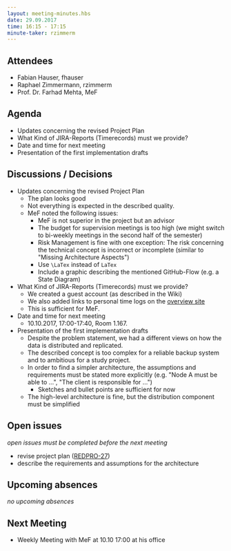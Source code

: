 ```yaml
---
layout: meeting-minutes.hbs
date: 29.09.2017
time: 16:15 - 17:15
minute-taker: rzimmerm
---
```


## Attendees

- Fabian Hauser, fhauser
- Raphael Zimmermann, rzimmerm
- Prof. Dr. Farhad Mehta, MeF

## Agenda

- Updates concerning the revised Project Plan
- What Kind of JIRA-Reports (Timerecords) must we provide?
- Date and time for next meeting
- Presentation of the first implementation drafts

## Discussions / Decisions
- Updates concerning the revised Project Plan
  - The plan looks good
  - Not everything is expected in the described quality.
  - MeF noted the following issues: 
    - MeF is not superior in the project but an advisor
    - The budget for supervision meetings is too high (we might switch to bi-weekly meetings in the second half of the semester)
    - Risk Management is fine with one exception: The risk concerning the technical concept is incorrect or incomplete (similar to "Missing Architecture Aspects")
    - Use `\LaTex` instead of `LaTex`
    - Include a graphic describing the mentioned GitHub-Flow (e.g. a State Diagram)
- What Kind of JIRA-Reports (Timerecords) must we provide?
  - We created a guest account (as described in the Wiki)
  - We also added links to personal time logs on the [overview site](https://www.redbackup.org/overview/)
  - This is sufficient for MeF.
- Date and time for next meeting
  - 10.10.2017, 17:00-17:40, Room 1.167.
- Presentation of the first implementation drafts
  - Despite the problem statement, we had a different views on how the data is distributed and replicated.
  - The described concept is too complex for a reliable backup system and to ambitious for a study project.
  - In order to find a simpler architecture, the assumptions and requirements must be stated more explicitly (e.g. "Node A must be able to ...", "The client is responsible for ...")
    - Sketches and bullet points are sufficient for now 
  - The high-level architecture is fine, but the distribution component must be simplified

## Open issues

_open issues must be completed before the next meeting_

- revise project plan ([REDPRO-27](https://project.redbackup.org/browse/REDPRO-27))
- describe the requirements and assumptions for the architecture 

## Upcoming absences

_no upcoming absences_

## Next Meeting

- Weekly Meeting with MeF at 10.10 17:00 at his office
